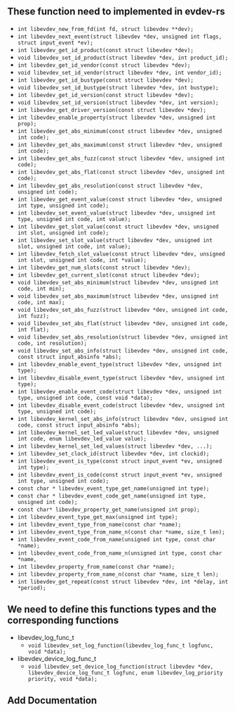 ## These function need to implemented in evdev-rs

* `int libevdev_new_from_fd(int fd, struct libevdev **dev);`
* `int libevdev_next_event(struct libevdev *dev, unsigned int flags, struct input_event *ev);`
* `int libevdev_get_id_product(const struct libevdev *dev);`
* `void libevdev_set_id_product(struct libevdev *dev, int product_id);`
* `int libevdev_get_id_vendor(const struct libevdev *dev);`
* `void libevdev_set_id_vendor(struct libevdev *dev, int vendor_id);`
* `int libevdev_get_id_bustype(const struct libevdev *dev);`
* `void libevdev_set_id_bustype(struct libevdev *dev, int bustype);`
* `int libevdev_get_id_version(const struct libevdev *dev);`
* `void libevdev_set_id_version(struct libevdev *dev, int version);`
* `int libevdev_get_driver_version(const struct libevdev *dev);`
* `int libevdev_enable_property(struct libevdev *dev, unsigned int prop);`
* `int libevdev_get_abs_minimum(const struct libevdev *dev, unsigned int code);`
* `int libevdev_get_abs_maximum(const struct libevdev *dev, unsigned int code);`
* `int libevdev_get_abs_fuzz(const struct libevdev *dev, unsigned int code);`
* `int libevdev_get_abs_flat(const struct libevdev *dev, unsigned int code);`
* `int libevdev_get_abs_resolution(const struct libevdev *dev, unsigned int code);`
* `int libevdev_get_event_value(const struct libevdev *dev, unsigned int type, unsigned int code);`
* `int libevdev_set_event_value(struct libevdev *dev, unsigned int type, unsigned int code, int value);`
* `int libevdev_get_slot_value(const struct libevdev *dev, unsigned int slot, unsigned int code);`
* `int libevdev_set_slot_value(struct libevdev *dev, unsigned int slot, unsigned int code, int value);`
* `int libevdev_fetch_slot_value(const struct libevdev *dev, unsigned int slot, unsigned int code, int *value);`
* `int libevdev_get_num_slots(const struct libevdev *dev);`
* `int libevdev_get_current_slot(const struct libevdev *dev);`
* `void libevdev_set_abs_minimum(struct libevdev *dev, unsigned int code, int min);`
* `void libevdev_set_abs_maximum(struct libevdev *dev, unsigned int code, int max);`
* `void libevdev_set_abs_fuzz(struct libevdev *dev, unsigned int code, int fuzz);`
* `void libevdev_set_abs_flat(struct libevdev *dev, unsigned int code, int flat);`
* `void libevdev_set_abs_resolution(struct libevdev *dev, unsigned int code, int resolution);`
* `void libevdev_set_abs_info(struct libevdev *dev, unsigned int code, const struct input_absinfo *abs);`
* `int libevdev_enable_event_type(struct libevdev *dev, unsigned int type);`
* `int libevdev_disable_event_type(struct libevdev *dev, unsigned int type);`
* `int libevdev_enable_event_code(struct libevdev *dev, unsigned int type, unsigned int code, const void *data);`
* `int libevdev_disable_event_code(struct libevdev *dev, unsigned int type, unsigned int code);`
* `int libevdev_kernel_set_abs_info(struct libevdev *dev, unsigned int code, const struct input_absinfo *abs);`
* `int libevdev_kernel_set_led_value(struct libevdev *dev, unsigned int code, enum libevdev_led_value value);`
* `int libevdev_kernel_set_led_values(struct libevdev *dev, ...);`
* `int libevdev_set_clock_id(struct libevdev *dev, int clockid);`
* `int libevdev_event_is_type(const struct input_event *ev, unsigned int type);`
* `int libevdev_event_is_code(const struct input_event *ev, unsigned int type, unsigned int code);`
* `const char * libevdev_event_type_get_name(unsigned int type);`
* `const char * libevdev_event_code_get_name(unsigned int type, unsigned int code);`
* `const char* libevdev_property_get_name(unsigned int prop);`
* `int libevdev_event_type_get_max(unsigned int type);`
* `int libevdev_event_type_from_name(const char *name);`
* `int libevdev_event_type_from_name_n(const char *name, size_t len);`
* `int libevdev_event_code_from_name(unsigned int type, const char *name);`
* `int libevdev_event_code_from_name_n(unsigned int type, const char *name,`
* `int libevdev_property_from_name(const char *name);`
* `int libevdev_property_from_name_n(const char *name, size_t len);`
* `int libevdev_get_repeat(const struct libevdev *dev, int *delay, int *period);`

## We need to define this functions types and the corresponding functions

* libevdev_log_func_t
    * `void libevdev_set_log_function(libevdev_log_func_t logfunc, void *data);`
* libevdev_device_log_func_t
    * `void libevdev_set_device_log_function(struct libevdev *dev,
				      libevdev_device_log_func_t logfunc,
				      enum libevdev_log_priority priority,
				      void *data);`

## Add Documentation
